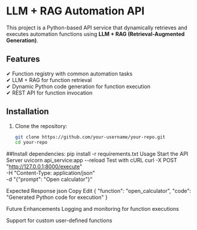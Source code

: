 # LLM + RAG Automation API  

This project is a Python-based API service that dynamically retrieves and executes automation functions using **LLM + RAG (Retrieval-Augmented Generation)**.  

## Features  
✔ Function registry with common automation tasks  
✔ LLM + RAG for function retrieval  
✔ Dynamic Python code generation for function execution  
✔ REST API for function invocation  

## Installation  
1. Clone the repository:  
   ```bash
   git clone https://github.com/your-username/your-repo.git
   cd your-repo
   
##Install dependencies:
pip install -r requirements.txt
Usage
Start the API Server
uvicorn api_service:app --reload
Test with cURL
curl -X POST "http://127.0.0.1:8000/execute" \
     -H "Content-Type: application/json" \
     -d "{\"prompt\": \"Open calculator\"}"

Expected Response
json
Copy
Edit
{
  "function": "open_calculator",
  "code": "Generated Python code for execution"
}


Future Enhancements
Logging and monitoring for function executions

Support for custom user-defined functions

